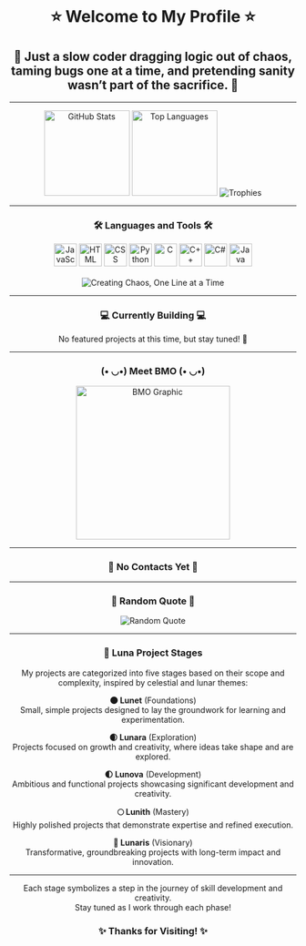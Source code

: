 <h1 align="center">⭐️ Welcome to My Profile ⭐️</h1>
<h2 align="center">🚀 Just a slow coder dragging logic out of chaos, taming bugs one at a time, and pretending sanity wasn’t part of the sacrifice. 🚀</h2>

---

<div align="center">
  <img src="https://github-readme-stats.vercel.app/api?username=xYulania&show_icons=true&card_width=390&theme=radical" height="150" alt="GitHub Stats" />
<!--   <img src="https://github-readme-stats.vercel.app/api?username=xYulania&hide_title=false&hide_rank=false&show_icons=true&include_all_commits=true&count_private=true&disable_animations=false&theme=bear&locale=en&hide_border=false" height="150" alt="stats graph" /> <br> -->
  <img src="https://github-readme-stats.vercel.app/api/top-langs/?username=xYulania&layout=compact&card_width=365&langs_count=5&theme=radical" height="150" alt="Top Languages" />
<!--   <img src="https://github-readme-stats.vercel.app/api/top-langs?username=xYulania&locale=en&hide_title=false&layout=compact&card_width=320&langs_count=5&theme=bear&hide_border=false" height="185" alt="languages graph"  /> -->
  <img src="https://github-profile-trophy.vercel.app/?username=xYulania&layout=compact&theme=radical&row=1&column=7" alt="Trophies" />
</div>

---

<h3 align="center">🛠 Languages and Tools 🛠</h3>
<div align="center">
  <img src="https://cdn.jsdelivr.net/gh/devicons/devicon/icons/javascript/javascript-original.svg" height="40" alt="JavaScript" />
  <img src="https://cdn.jsdelivr.net/gh/devicons/devicon/icons/html5/html5-original.svg" height="40" alt="HTML" />
  <img src="https://cdn.jsdelivr.net/gh/devicons/devicon/icons/css3/css3-original.svg" height="40" alt="CSS" />
  <img src="https://cdn.jsdelivr.net/gh/devicons/devicon/icons/python/python-original.svg" height="40" alt="Python" />
  <img src="https://cdn.jsdelivr.net/gh/devicons/devicon/icons/c/c-original.svg" height="40" alt="C" />
  <img src="https://cdn.jsdelivr.net/gh/devicons/devicon/icons/cplusplus/cplusplus-original.svg" height="40" alt="C++" />
  <img src="https://cdn.jsdelivr.net/gh/devicons/devicon/icons/csharp/csharp-original.svg" height="40" alt="C#" />
  <img src="https://cdn.jsdelivr.net/gh/devicons/devicon/icons/java/java-original.svg" height="40" alt="Java" />
</div>
<br>
<div align="center">
  <img src="https://img.shields.io/badge/Creating%20Chaos-One%20Line%20at%20a%20Time-FF007F?style=for-the-badge" alt="Creating Chaos, One Line at a Time" />
</div>

---

<h3 align="center">💻 Currently Building 💻</h3>
<div align="center">
  <p>No featured projects at this time, but stay tuned! 🚧</p>
</div>

---

<div align="center">
<h3 align="center">(• ◡•) Meet BMO (• ◡•)</h3>
  <img height="270" src="https://i.pinimg.com/736x/82/1e/d0/821ed0d756d2cfa73198c6a72f2a8f91.jpg" alt="BMO Graphic" />
</div>

---

<h3 align="center">🔗 No Contacts Yet 🔗</h3>
<div align="center">

</div>

---

<h3 align="center">📜 Random Quote 📜</h3>
<div align="center">
  <img src="https://quotes-github-readme.vercel.app/api?type=horizontal&theme=radical" alt="Random Quote" />
</div>

---
<h3 align="center">🌙 Luna Project Stages</h3>
<div align="center">
  <p>
    My projects are categorized into five stages based on their scope and complexity, inspired by celestial and lunar themes:

   **🌑 Lunet** (Foundations)  
   Small, simple projects designed to lay the groundwork for learning and experimentation.

   **🌒 Lunara** (Exploration)  
   Projects focused on growth and creativity, where ideas take shape and are explored.  

   **🌓 Lunova** (Development)  
   Ambitious and functional projects showcasing significant development and creativity.

   **🌕 Lunith** (Mastery)  
   Highly polished projects that demonstrate expertise and refined execution.

   **🌌 Lunaris** (Visionary)  
   Transformative, groundbreaking projects with long-term impact and innovation.

---

Each stage symbolizes a step in the journey of skill development and creativity.  
Stay tuned as I work through each phase!
  </p>
</div>

<h3 align="center">✨ Thanks for Visiting! ✨</h3>
